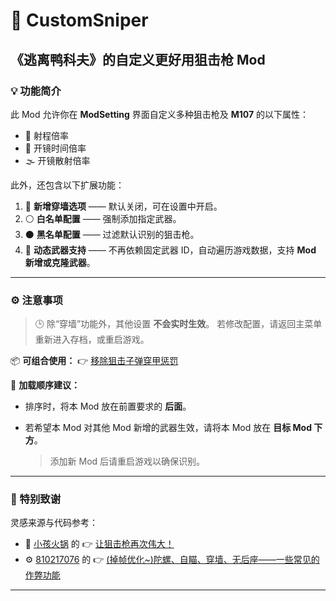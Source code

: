 # 🦆 CustomSniper

## 《逃离鸭科夫》的自定义更好用狙击枪 Mod

### 💡 功能简介

此 Mod 允许你在 **ModSetting** 界面自定义多种狙击枪及 **M107** 的以下属性：

* 🔭 射程倍率
* 🎯 开镜时间倍率
* 🌫️ 开镜散射倍率

此外，还包含以下扩展功能：

1. 🧱 **新增穿墙选项** —— 默认关闭，可在设置中开启。
2. ⚪ **白名单配置** —— 强制添加指定武器。
3. ⚫ **黑名单配置** —— 过滤默认识别的狙击枪。
4. 🔁 **动态武器支持** —— 不再依赖固定武器 ID，自动遍历游戏数据，支持 **Mod 新增或克隆武器**。

---

### ⚙️ 注意事项

> 🕒 除“穿墙”功能外，其他设置 **不会实时生效**。
> 若修改配置，请返回主菜单重新进入存档，或重启游戏。

📦 **可组合使用：**
👉 [移除狙击子弹穿甲惩罚](https://steamcommunity.com/sharedfiles/filedetails/?id=3594458307)

🔀 **加载顺序建议：**

* 排序时，将本 Mod 放在前置要求的 **后面**。
* 若希望本 Mod 对其他 Mod 新增的武器生效，请将本 Mod 放在 **目标 Mod 下方**。

  > 添加新 Mod 后请重启游戏以确保识别。

---

### 🙏 特别致谢

灵感来源与代码参考：

* 🧠 [小孩火锅](https://steamcommunity.com/profiles/76561198319014155) 的
  👉 [让狙击枪再次伟大！](https://steamcommunity.com/sharedfiles/filedetails/?id=3592475885)
* ⚙️ [810217076](https://steamcommunity.com/id/sadmess0627) 的
  👉 [(掉帧优化~)陀螺、自瞄、穿墙、无后座——一些常见的作弊功能](https://steamcommunity.com/sharedfiles/filedetails/?id=3589698319)

---

